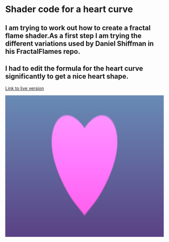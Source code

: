 # Shader code for a heart curve

## I am trying to work out how to create a fractal flame shader.As a first step I am trying the different variations used by Daniel Shiffman in his FractalFlames repo.

## I had to edit the formula for the heart curve significantly to get a nice heart shape.


[Link to live version]()

<img class="img" src="images/heart.jpg" alt="Supershape" style=" display: block;
    margin-left: auto;
    margin-right: auto;" width="800" height="450">

